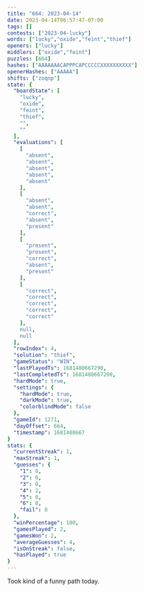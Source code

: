 ```yaml
---
title: "664: 2023-04-14"
date: 2023-04-14T06:57:47-07:00
tags: []
contests: ["2023-04-lucky"]
words: ["lucky","oxide","feint","thief"]
openers: ["lucky"]
middlers: ["oxide","feint"]
puzzles: [664]
hashes: ["AAAAAAACAPPPCAPCCCCCXXXXXXXXXX"]
openerHashes: ["AAAAA"]
shifts: ["zoqnp"]
state: {
  "boardState": [
    "lucky",
    "oxide",
    "feint",
    "thief",
    "",
    ""
  ],
  "evaluations": [
    [
      "absent",
      "absent",
      "absent",
      "absent",
      "absent"
    ],
    [
      "absent",
      "absent",
      "correct",
      "absent",
      "present"
    ],
    [
      "present",
      "present",
      "correct",
      "absent",
      "present"
    ],
    [
      "correct",
      "correct",
      "correct",
      "correct",
      "correct"
    ],
    null,
    null
  ],
  "rowIndex": 4,
  "solution": "thief",
  "gameStatus": "WIN",
  "lastPlayedTs": 1681480667290,
  "lastCompletedTs": 1681480667290,
  "hardMode": true,
  "settings": {
    "hardMode": true,
    "darkMode": true,
    "colorblindMode": false
  },
  "gameId": 1271,
  "dayOffset": 664,
  "timestamp": 1681480667
}
stats: {
  "currentStreak": 1,
  "maxStreak": 1,
  "guesses": {
    "1": 0,
    "2": 0,
    "3": 0,
    "4": 2,
    "5": 0,
    "6": 0,
    "fail": 0
  },
  "winPercentage": 100,
  "gamesPlayed": 2,
  "gamesWon": 2,
  "averageGuesses": 4,
  "isOnStreak": false,
  "hasPlayed": true
}
---
```

<!-- more -->
Took kind of a funny path today. 
